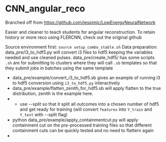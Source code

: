 # CNN_angular_reco

Branched off from https://github.com/jessimic/LowEnergyNeuralNetwork

Easier and cleaner to teach students for angular reconstruction. To retain history or more reco using FLERCNN, check out the original github 

Source environment first:
```source setup_combo_stable.sh```
Data preparation:
data_pre/i3_to_hdf5.py will convert i3 files to hdf5 keeping the variables needed and use cleaned pulses. 
data_pre/create_hdf5/ has some scripts ```.sh``` are for submitting to clusters where they will call ```.sb``` templates so that they submit jobs in batches using the same template
* data_pre/example/convert_i3_to_hdf5.sb gives an example of running i3 to hdf5 conversion using ```i3_to_hdf5.py``` interactively
* data_pre/example/flatten_zenith_for_hdf5.sb will apply flatten to the true distribution, zenith is the example here.
* * use --split so that it split all outcomes into a chosen number of hdf5 and get ready for training (will convert ```features``` into ```Y_train``` and ```Y_test``` with --split flag)
* python data_pre/example/apply_containmentcut.py will apply containment cut on the pre-processed training files so that different containment cuts can be quickly tested and no need to flattern again
* 

